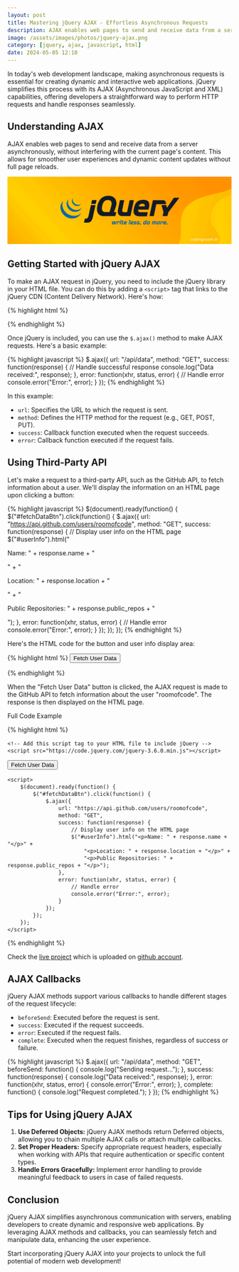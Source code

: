 ```yaml
---
layout: post
title: Mastering jQuery AJAX - Effortless Asynchronous Requests
description: AJAX enables web pages to send and receive data from a server asynchronously, without interfering with the current page's content. This allows for smoother user experiences and dynamic content updates without full page reloads.
image: /assets/images/photos/jquery-ajax.png
category: [jquery, ajax, javascript, html]
date: 2024-05-05 12:10
---
```


In today's web development landscape, making asynchronous requests is essential for creating dynamic and interactive web applications. jQuery simplifies this process with its AJAX (Asynchronous JavaScript and XML) capabilities, offering developers a straightforward way to perform HTTP requests and handle responses seamlessly.

## Understanding AJAX

AJAX enables web pages to send and receive data from a server asynchronously, without interfering with the current page's content. This allows for smoother user experiences and dynamic content updates without full page reloads.

<div style="text-align:center"><img alt="Coding Room" src="/assets/images/photos/jquery-ajax.png" /></div>

## Getting Started with jQuery AJAX

To make an AJAX request in jQuery, you need to include the jQuery library in your HTML file. You can do this by adding a `<script>` tag that links to the jQuery CDN (Content Delivery Network). Here's how:

{% highlight html %}
<!-- Add this script tag to your HTML file to include jQuery -->
<script src="https://code.jquery.com/jquery-3.6.0.min.js"></script>
{% endhighlight %}

Once jQuery is included, you can use the `$.ajax()` method to make AJAX requests. Here's a basic example:

{% highlight javascript %}
$.ajax({
    url: "/api/data",
    method: "GET",
    success: function(response) {
        // Handle successful response
        console.log("Data received:", response);
    },
    error: function(xhr, status, error) {
        // Handle error
        console.error("Error:", error);
    }
});
{% endhighlight %}

In this example:
- `url`: Specifies the URL to which the request is sent.
- `method`: Defines the HTTP method for the request (e.g., GET, POST, PUT).
- `success`: Callback function executed when the request succeeds.
- `error`: Callback function executed if the request fails.

## Using Third-Party API

Let's make a request to a third-party API, such as the GitHub API, to fetch information about a user. We'll display the information on an HTML page upon clicking a button:

{% highlight javascript %}
$(document).ready(function() {
    $("#fetchDataBtn").click(function() {
        $.ajax({
            url: "https://api.github.com/users/roomofcode",
            method: "GET",
            success: function(response) {
                // Display user info on the HTML page
                $("#userInfo").html("<p>Name: " + response.name + "</p>" +
                                   "<p>Location: " + response.location + "</p>" +
                                   "<p>Public Repositories: " + response.public_repos + "</p>");
            },
            error: function(xhr, status, error) {
                // Handle error
                console.error("Error:", error);
            }
        });
    });
});
{% endhighlight %}

Here's the HTML code for the button and user info display area:

{% highlight html %}
<button id="fetchDataBtn">Fetch User Data</button>
<div id="userInfo"></div>
{% endhighlight %}

When the "Fetch User Data" button is clicked, the AJAX request is made to the GitHub API to fetch information about the user "roomofcode". The response is then displayed on the HTML page.

Full Code Example

{% highlight html %}
<!DOCTYPE html>
<html lang="en">

<head>
    <meta charset="UTF-8">
    <meta http-equiv="X-UA-Compatible" content="IE=edge">
    <meta name="viewport" content="width=device-width, initial-scale=1.0">
    <title>Ajax Example | Coding Room</title>

    <!-- Add this script tag to your HTML file to include jQuery -->
    <script src="https://code.jquery.com/jquery-3.6.0.min.js"></script>
</head>

<body>
    <button id="fetchDataBtn">Fetch User Data</button>
    <div id="userInfo"></div>

    <script>
        $(document).ready(function() {
            $("#fetchDataBtn").click(function() {
                $.ajax({
                    url: "https://api.github.com/users/roomofcode",
                    method: "GET",
                    success: function(response) {
                        // Display user info on the HTML page
                        $("#userInfo").html("<p>Name: " + response.name + "</p>" +
                            "<p>Location: " + response.location + "</p>" +
                            "<p>Public Repositories: " + response.public_repos + "</p>");
                    },
                    error: function(xhr, status, error) {
                        // Handle error
                        console.error("Error:", error);
                    }
                });
            });
        });
    </script>
</body>

</html>
{% endhighlight %}

Check the <a aria-label="Redirecting user to live project" target="_blank" href="https://roomofcode.github.io/examples/Mastering%20jQuery%20AJAX%20-%20Effortless%20Asynchronous%20Requests/">live project</a> which is uploaded on <a aria-label="Providing project code" target="_blank" href="https://github.com/roomofcode/examples/tree/main/Mastering%20jQuery%20AJAX%20-%20Effortless%20Asynchronous%20Requests">github account</a>.


## AJAX Callbacks

jQuery AJAX methods support various callbacks to handle different stages of the request lifecycle:

- `beforeSend`: Executed before the request is sent.
- `success`: Executed if the request succeeds.
- `error`: Executed if the request fails.
- `complete`: Executed when the request finishes, regardless of success or failure.

{% highlight javascript %}
$.ajax({
    url: "/api/data",
    method: "GET",
    beforeSend: function() {
        console.log("Sending request...");
    },
    success: function(response) {
        console.log("Data received:", response);
    },
    error: function(xhr, status, error) {
        console.error("Error:", error);
    },
    complete: function() {
        console.log("Request completed.");
    }
});
{% endhighlight %}

## Tips for Using jQuery AJAX

1. **Use Deferred Objects:** jQuery AJAX methods return Deferred objects, allowing you to chain multiple AJAX calls or attach multiple callbacks.
2. **Set Proper Headers:** Specify appropriate request headers, especially when working with APIs that require authentication or specific content types.
3. **Handle Errors Gracefully:** Implement error handling to provide meaningful feedback to users in case of failed requests.

## Conclusion

jQuery AJAX simplifies asynchronous communication with servers, enabling developers to create dynamic and responsive web applications. By leveraging AJAX methods and callbacks, you can seamlessly fetch and manipulate data, enhancing the user experience.

Start incorporating jQuery AJAX into your projects to unlock the full potential of modern web development!